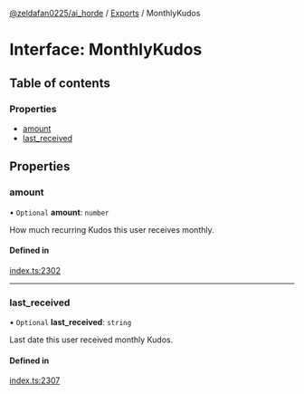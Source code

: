 [@zeldafan0225/ai_horde](../README.md) / [Exports](../modules.md) / MonthlyKudos

# Interface: MonthlyKudos

## Table of contents

### Properties

- [amount](MonthlyKudos.md#amount)
- [last\_received](MonthlyKudos.md#last_received)

## Properties

### amount

• `Optional` **amount**: `number`

How much recurring Kudos this user receives monthly.

#### Defined in

[index.ts:2302](https://github.com/ZeldaFan0225/ai_horde/blob/9b3ae88/index.ts#L2302)

___

### last\_received

• `Optional` **last\_received**: `string`

Last date this user received monthly Kudos.

#### Defined in

[index.ts:2307](https://github.com/ZeldaFan0225/ai_horde/blob/9b3ae88/index.ts#L2307)
